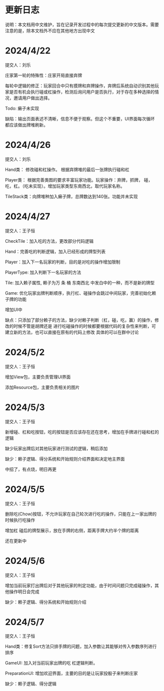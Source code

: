 # 更新日志
说明：本文档用中文维护，旨在记录开发过程中的每次提交更新的中文版本。需要注意的是，除本文档外不应在其他地方出现中文
# 2024/4/22
提交人：刘乐

庄家第一轮的特殊性：庄家开局直接弃牌

每轮中逻辑的修正：玩家回合中只有摸牌和弃牌操作，弃牌后系统自动识别其他玩家是否有机会执行碰或杠操作，检测后询问用户是否执行，对于存在多种选择的情况，邀请用户做出选择。

Todo: 癞子未实现

缺陷：输出页面表述不清晰，信息不便于观察。但这个不重要，UI界面每次循环都应该做出牌堆刷新。

# 2024/4/26
提交人：刘乐

Hand类： 修改碰和杠操作。 根据弃牌堆的最后一张牌执行碰和杠

Player类： 根据完善类图的要求丰富玩家功能。玩家操作：弃牌，抓牌， 碰，吃，杠。（吃未实现）。增加玩家类型东南西北，取代玩家名称。

TileStack类：向牌堆种加入癞子牌，总牌数达到140张。功能并未实现

# 2024/4/27
提交人：王子恒

CheckTile：加入吃的方法，更改部分代码逻辑

Hand：完善吃的判断逻辑，加入已经形成的牌型列表

Player：加入下一名玩家的判断，目的是对吃的操作增加限制

PlayerType: 加入判断下一名玩家的方法

Tile: 加入赖子属性, 赖子为万 条 桶 东南西北 中发白中的一种，而不是新的牌型

Game: 优化玩家出牌判断顺序，执行杠、碰操作会跳过中间玩家，完善初始化赖子牌的功能

增加UI中

缺点：只添加了部分赖子的方法，缺少对赖子判断（杠，碰，吃，赢）的操作，修改的时候不管是胡牌还是
进行吃碰操作的时候都要根据代码的复杂性来判断，可建立新的方法，也可以直接在原有的代码上修改
具体的可以在群中讨论

# 2024/5/2
提交人：王子恒

增加View包，主要负责管理UI界面

添加Resource包，主要负责相关的图片

# 2024/5/3
提交人：王子恒

新增碰、杠和吃按钮，吃的按钮是否应该存在还在思考，增加在手牌进行碰和杠的逻辑

缺少玩家出牌后对其他玩家进行测试的逻辑，稍后添加

缺少：赖子逻辑、得分系统和开始规则介绍界面和决定地主界面

中招了，有点烧，明日再更

# 2024/5/5
提交人：王子恒

删除吃(Chow)按钮，不允许玩家在自己轮次进行吃的操作，只能在上一家出牌的时候执行吃操作

增加杠 碰后的牌型展示，放在手牌的右侧，距离手牌大约半个牌的距离

还在更新中

# 2024/5/6
提交人：王子恒

增加当前玩家打出牌后对于其他玩家的判定功能，由于时间问题只完成碰操作，其他操作明日会完成

缺少：赖子逻辑、得分系统和开始规则介绍

# 2024/5/7
提交人：王子恒

Hand类：修复Sort方法只排手牌的问题，加入参数让其能够对传入参数序列进行排序

GameUI: 加入对当前玩家出牌的吃 杠逻辑判断。

PreparationUI: 增加欢迎界面，主要的目的是让玩家投骰子来判断庄家

缺少：赖子逻辑、得分逻辑